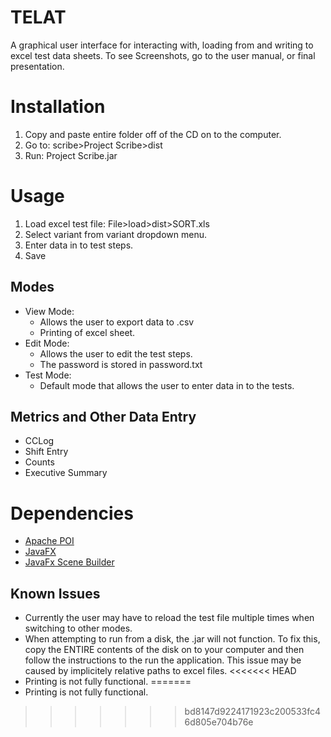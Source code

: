 # TELAT
A graphical user interface for interacting with, loading from and writing to excel test data sheets.
To see Screenshots, go to the user manual, or final presentation.
# Installation
1. Copy and paste entire folder off of the CD on to the computer.
2. Go to: scribe>Project Scribe>dist
3. Run: Project Scribe.jar

# Usage
1. Load excel test file:
File>load>dist>SORT.xls
2. Select variant from variant dropdown menu.
3. Enter data in to test steps.
4. Save
## Modes
* View Mode:
    * Allows the user to export data to .csv
    * Printing of excel sheet.
* Edit Mode:
    * Allows the user to edit the test steps.
    * The password is stored in password.txt
* Test Mode:
    * Default mode that allows the user to enter data in to the tests.
## Metrics and Other Data Entry
* CCLog
* Shift Entry
* Counts
* Executive Summary

# Dependencies
* [Apache POI](http://poi.apache.org/) 
* [JavaFX](http://www.oracle.com/technetwork/java/javase/overview/javafx-overview-2158620.html)
* [JavaFx Scene Builder](http://www.oracle.com/technetwork/java/javase/downloads/sb2download-2177776.html)

## Known Issues
* Currently the user may have  to reload the 
test file multiple times when switching to other modes.
* When attempting to run from a disk, the .jar will not function.
  To fix this, copy the ENTIRE contents of the disk on to your computer
  and then follow the instructions to the run the application.
  This issue may be caused by implicitely relative paths to excel files.
<<<<<<< HEAD
* Printing is not fully functional.
=======
* Printing is not fully functional.
>>>>>>> bd8147d9224171923c200533fc46d805e704b76e
